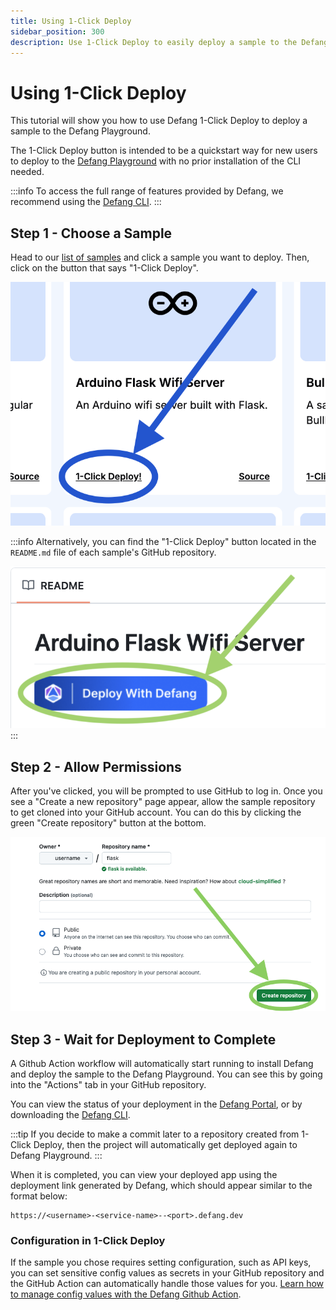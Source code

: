 ```yaml
---
title: Using 1-Click Deploy
sidebar_position: 300
description: Use 1-Click Deploy to easily deploy a sample to the Defang Playground. 
---
```


# Using 1-Click Deploy

This tutorial will show you how to use Defang 1-Click Deploy to deploy a sample to the Defang Playground. 

The 1-Click Deploy button is intended to be a quickstart way for new users to deploy to the [Defang Playground](/docs/concepts/defang-playground) with no prior installation of the CLI needed. 

:::info
To access the full range of features provided by Defang, we recommend using the [Defang CLI](/docs/getting-started).
:::

## Step 1 - Choose a Sample
Head to our [list of samples](https://defang.io/#samples) and click a sample you want to deploy. Then, click on the button that says "1-Click Deploy".

![one-click-deploy-button](/img/use-one-click-tutorial/one-click-deploy-button.png)

:::info
Alternatively, you can find the "1-Click Deploy" button located in the `README.md` file of each sample's GitHub repository. 

![deploy-with-defang-button](/img/use-one-click-tutorial/deploy-with-defang-button.png)
:::

## Step 2 - Allow Permissions

After you've clicked, you will be prompted to use GitHub to log in. Once you see a "Create a new repository" page appear, allow the sample repository to get cloned into your GitHub account. You can do this by clicking the green "Create repository" button at the bottom. 

![create-repository](/img/use-one-click-tutorial/create-repository.png)

## Step 3 - Wait for Deployment to Complete

A Github Action workflow will automatically start running to install Defang and deploy the sample to the Defang Playground. You can see this by going into the "Actions" tab in your GitHub repository. 

You can view the status of your deployment in the [Defang Portal](https://portal.defang.dev/), or by downloading the [Defang CLI](/docs/getting-started).  

:::tip
If you decide to make a commit later to a repository created from 1-Click Deploy, then the project will automatically get deployed again to Defang Playground.
:::

When it is completed, you can view your deployed app using the deployment link generated by Defang, which should appear similar to the format below:
```
https://<username>-<service-name>--<port>.defang.dev
```

### Configuration in 1-Click Deploy

If the sample you chose requires setting configuration, such as API keys, you can set sensitive config values as secrets in your GitHub repository and the GitHub Action can automatically handle those values for you. [Learn how to manage config values with the Defang Github Action](https://github.com/DefangLabs/defang-github-action?tab=readme-ov-file#managing-config-values).
